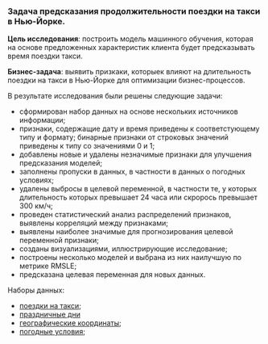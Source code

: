 ### Задача предсказания продолжительности поездки на такси в Нью-Йорке.

**Цель исследования**: построить модель машинного обучения, которая на основе предложенных характеристик клиента будет предсказывать время поездки такси.

**Бизнес-задача**: выявить призкаки, которыек влияют на длительность поездки на такси в Нью-Йорке для оптимизации бизнес-процессов.

В результате исследования были решены следующие задачи:
- сформирован набор данных на основе нескольких источников информации;
- признаки, содержащие дату и время приведены к соответстующему типу и формату; бинарные признаки от строковых значений приведены к типу со значениями 0 и 1;
- добавлены новые и удалены незначимые признаки для улучшения предсказания моделей;
- заполнены пропуски в данных, в частности в данных о погодных условиях;
- удалены выбросы в целевой переменной, в частности те, у которых длительность которых превышает 24 часа или скрорось превышает 300 км/ч;
- проведен статистический анализ распределений признаков, выявлены корреляций между признаками;
- выявлены наиболее значимые для прогнозирования целевой переменной признаки;
- созданы визуализациями, иллюстрирующие исследование;
- построены несколько моделей и выбрана из них наилучшую по метрике RMSLE;
- предсказана целевая переменная для новых данных.

Наборы данных:
- [поездки на такси](docs/TRIPS.md);
- [праздничные дни](docs/HOLIDAYS.md)
- [географические координаты](docs/TRIPS.md);
- [погодные условия](docs/WEATHER.md);